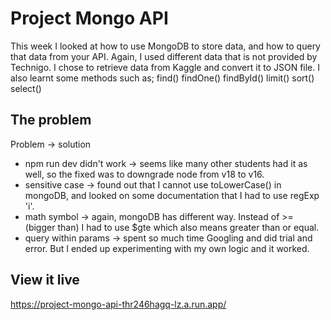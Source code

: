 # Project Mongo API

 This week I looked at how to use MongoDB to store data, and how to query that data from your API. Again, I used different data that is not provided by Technigo. I chose to retrieve data from Kaggle and convert it to JSON file. I also learnt some methods such as;
 find()
 findOne()
 findById()
 limit()
 sort()
 select()

## The problem

Problem -> solution

- npm run dev didn't work -> seems like many other students had it as well, so the fixed was to downgrade node from v18 to v16.
- sensitive case -> found out that I cannot use toLowerCase() in mongoDB, and looked on some documentation that I had to use regExp 'i'.
- math symbol -> again, mongoDB has different way. Instead of >= (bigger than) I had to use $gte which also means greater than or equal.
- query within params -> spent so much time Googling and did trial and error. But I ended up experimenting with my own logic and it worked.

## View it live

https://project-mongo-api-thr246hagq-lz.a.run.app/